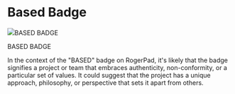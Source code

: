 # Based Badge

![](https://docs.rogerpad.finance/\~gitbook/image?url=https%3A%2F%2F3140037524-files.gitbook.io%2F%7E%2Ffiles%2Fv0%2Fb%2Fgitbook-x-prod.appspot.com%2Fo%2Fspaces%252F2tqbPa3m9HBIWVFa5iz7%252Fuploads%252FxgRjQjmaaiBSTytscist%252F26.png%3Falt%3Dmedia%26token%3D33a025d4-8b47-465c-a4a8-e914c4541dea\&width=768\&dpr=4\&quality=100\&sign=599a2d64\&sv=1)BASED BADGE

BASED BADGE

In the context of the "BASED" badge on RogerPad, it's likely that the badge signifies a project or team that embraces authenticity, non-conformity, or a particular set of values. It could suggest that the project has a unique approach, philosophy, or perspective that sets it apart from others.

